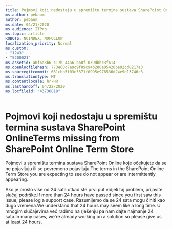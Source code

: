 ```yaml
---
title: Pojmovi koji nedostaju u spremištu termina sustava SharePoint Online
ms.author: pebaum
author: pebaum
ms.date: 04/21/2020
ms.audience: ITPro
ms.topic: article
ROBOTS: NOINDEX, NOFOLLOW
localization_priority: Normal
ms.custom:
- "1243"
- "5200021"
ms.assetid: a0f6a3b6-c17b-44a6-bb0f-039dbbc3f614
ms.openlocfilehash: 773e68c7a9c9f89c94b280a05428be92cd8217a3
ms.sourcegitcommit: 631cbb5f03e5371f0995e976536d24e9d13746c3
ms.translationtype: MT
ms.contentlocale: hr-HR
ms.lasthandoff: 04/22/2020
ms.locfileid: "43736818"
---
```

# <a name="terms-missing-from-sharepoint-online-term-store"></a><span data-ttu-id="8e012-102">Pojmovi koji nedostaju u spremištu termina sustava SharePoint Online</span><span class="sxs-lookup"><span data-stu-id="8e012-102">Terms missing from SharePoint Online Term Store</span></span>

<span data-ttu-id="8e012-103">Pojmovi u spremištu termina sustava SharePoint Online koje očekujete da se ne pojavljuju ili se povremeno pojavljuju.</span><span class="sxs-lookup"><span data-stu-id="8e012-103">The terms in the SharePoint Online Term Store you are expecting to see do not appear or are intermittently appearing.</span></span>
  
<span data-ttu-id="8e012-104">Ako je prošlo više od 24 sata otkad ste prvi put vidjeli taj problem, prijavite slučaj podrške.</span><span class="sxs-lookup"><span data-stu-id="8e012-104">If more than 24 hours have passed since you first saw this issue, please log a support case.</span></span> <span data-ttu-id="8e012-105">Razumijemo da se 24 sata mogu činiti kao dugo vremena.</span><span class="sxs-lookup"><span data-stu-id="8e012-105">We understand that 24 hours may seem like a long time.</span></span> <span data-ttu-id="8e012-106">U mnogim slučajevima već radimo na rješenju pa nam dajte najmanje 24 sata.</span><span class="sxs-lookup"><span data-stu-id="8e012-106">In many cases, we're already working on a solution so please give us at least 24 hours.</span></span>
  